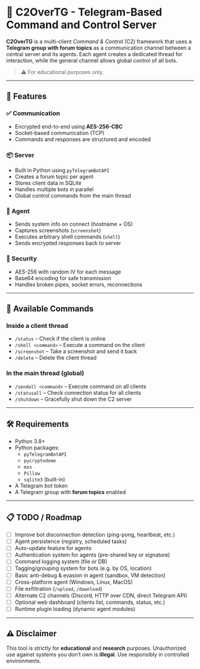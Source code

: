 # 🧠 C2OverTG - Telegram-Based Command and Control Server

**C2OverTG** is a multi-client *Command & Control* (C2) framework that uses a **Telegram group with forum topics** as a communication channel between a central server and its agents. Each agent creates a dedicated thread for interaction, while the general channel allows global control of all bots.

> ⚠️ For educational purposes only.

---

## 🚀 Features

### ✅ Communication
- Encrypted end-to-end using **AES-256-CBC**
- Socket-based communication (TCP)
- Commands and responses are structured and encoded

### 📦 Server
- Built in Python using `pyTelegramBotAPI`
- Creates a forum topic per agent
- Stores client data in SQLite
- Handles multiple bots in parallel
- Global control commands from the main thread

### 🧠 Agent
- Sends system info on connect (hostname + OS)
- Captures screenshots (`screenshot`)
- Executes arbitrary shell commands (`shell`)
- Sends encrypted responses back to server

### 🔐 Security
- AES-256 with random IV for each message
- Base64 encoding for safe transmission
- Handles broken pipes, socket errors, reconnections

---

## 📖 Available Commands

### Inside a client thread
- `/status` – Check if the client is online
- `/shell <command>` – Execute a command on the client
- `/screenshot` – Take a screenshot and send it back
- `/delete` – Delete the client thread

### In the main thread (global)
- `/sendall <command>` – Execute command on all clients
- `/statusall` – Check connection status for all clients
- `/shutdown` – Gracefully shut down the C2 server

---

## 🛠 Requirements

- Python 3.8+
- Python packages:
  - `pyTelegramBotAPI`
  - `pycryptodome`
  - `mss`
  - `Pillow`
  - `sqlite3` (built-in)
- A Telegram bot token
- A Telegram group with **forum topics** enabled

---

## 📋 TODO / Roadmap

- [ ] Improve bot disconnection detection (ping-pong, heartbeat, etc.)
- [ ] Agent persistence (registry, scheduled tasks)
- [ ] Auto-update feature for agents
- [ ] Authentication system for agents (pre-shared key or signature)
- [ ] Command logging system (file or DB)
- [ ] Tagging/grouping system for bots (e.g. by OS, location)
- [ ] Basic anti-debug & evasion in agent (sandbox, VM detection)
- [ ] Cross-platform agent (Windows, Linux, MacOS)
- [ ] File exfiltration (`/upload`, `/download`)
- [ ] Alternate C2 channels (Discord, HTTP over CDN, direct Telegram API)
- [ ] Optional web dashboard (clients list, commands, status, etc.)
- [ ] Runtime plugin loading (dynamic agent modules)

---

## ⚠️ Disclaimer

This tool is strictly for **educational** and **research** purposes. Unauthorized use against systems you don’t own is **illegal**. Use responsibly in controlled environments.

